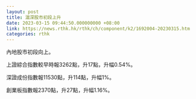 ```yaml
---
layout: post
title: 滬深股市初段上升
date: 2023-03-15 09:44:50.000000000 +08:00
link: https://news.rthk.hk/rthk/ch/component/k2/1692004-20230315.htm
categories: rthk
---
```


內地股市初段向上。

上證綜合指數較早時報3262點，升17點，升幅0.54%。

深證成份指數報11530點，升114點，升幅1%。

創業板指數報2370點，升27點，升幅1.16%。
